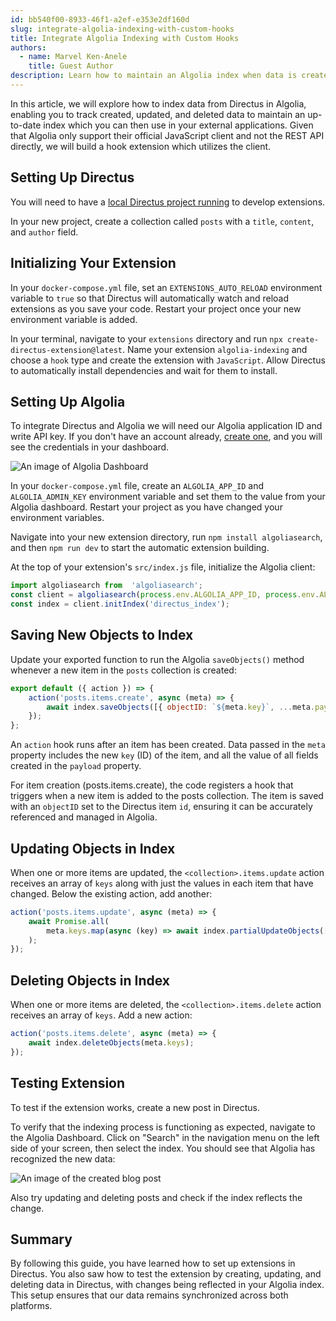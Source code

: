 ```yaml
---
id: bb540f00-8933-46f1-a2ef-e353e2df160d
slug: integrate-algolia-indexing-with-custom-hooks
title: Integrate Algolia Indexing with Custom Hooks
authors:
  - name: Marvel Ken-Anele
    title: Guest Author
description: Learn how to maintain an Algolia index when data is created, updated, and deleted.
---
```


In this article, we will explore how to index data from Directus in Algolia, enabling you to track created, updated, and deleted data to maintain an up-to-date index which you can then use in your external applications. Given that Algolia only support their official JavaScript client and not the REST API directly, we will build a hook extension which utilizes the client.

## Setting Up Directus

You will need to have a [local Directus project running](/getting-started) to develop extensions.

In your new project, create a collection called `posts` with a `title`, `content`, and `author` field.

## Initializing Your Extension

In your `docker-compose.yml` file, set an `EXTENSIONS_AUTO_RELOAD` environment variable to `true` so that Directus will automatically watch and reload extensions as you save your code. Restart your project once your new environment variable is added.

In your terminal, navigate to your `extensions` directory and run `npx create-directus-extension@latest`. Name your extension `algolia-indexing` and choose a `hook` type and create the extension with `JavaScript`. Allow Directus to automatically install dependencies and wait for them to install.

## Setting Up Algolia

To integrate Directus and Algolia we will need our Algolia application ID and write API key. If you don't have an account already, [create one](https://www.algolia.com/users/sign_up), and you will see the credentials in your dashboard.

![An image of Algolia Dashboard](/img/97c2157a-9b88-4d31-8b16-ac4e47c3ffac.webp)

In your `docker-compose.yml` file, create an `ALGOLIA_APP_ID` and `ALGOLIA_ADMIN_KEY` environment variable and set them to the value from your Algolia dashboard. Restart your project as you have changed your environment variables.

Navigate into your new extension directory, run `npm install algoliasearch`, and then `npm run dev` to start the automatic extension building.

At the top of your extension's `src/index.js` file, initialize the Algolia client:

```js
import algoliasearch from  'algoliasearch';
const client = algoliasearch(process.env.ALGOLIA_APP_ID, process.env.ALGOLIA_ADMIN_KEY);
const index = client.initIndex('directus_index');
```

## Saving New Objects to Index

Update your exported function to run the Algolia `saveObjects()` method whenever a new item in the `posts` collection is created:

```js
export default ({ action }) => {
    action('posts.items.create', async (meta) => {
        await index.saveObjects([{ objectID: `${meta.key}`, ...meta.payload }]);
    });
};
```

An `action` hook runs after an item has been created. Data passed in the `meta` property includes the new `key` (ID) of the item, and all the value of all fields created in the `payload` property.

For item creation (posts.items.create), the code registers a hook that triggers when a new item is added to the posts collection. The item is saved with an `objectID` set to the Directus item `id`, ensuring it can be accurately referenced and managed in Algolia.

## Updating Objects in Index

When one or more items are updated, the `<collection>.items.update` action receives an array of `keys` along with just the values in each item that have changed. Below the existing action, add another:

```js
action('posts.items.update', async (meta) => {
    await Promise.all(
        meta.keys.map(async (key) => await index.partialUpdateObjects([{ objectID: `${key}`, ...meta.payload }])),
    );
});
```

## Deleting Objects in Index

When one or more items are deleted, the `<collection>.items.delete` action receives an array of `keys`. Add a new action:

```js
action('posts.items.delete', async (meta) => {
    await index.deleteObjects(meta.keys);
});
```

## Testing Extension

To test if the extension works, create a new post in Directus.

To verify that the indexing process is functioning as expected, navigate to the Algolia Dashboard. Click on "Search" in the navigation menu on the left side of your screen, then select the index. You should see that Algolia has recognized the new data:

![An image of the created blog post](/img/3d583367-334f-48dc-bb55-c65c6b4d849b.webp)

Also try updating and deleting posts and check if the index reflects the change.


## Summary

By following this guide, you have learned how to set up extensions in Directus. You also saw how to test the extension by creating, updating, and deleting data in Directus, with changes being reflected in your Algolia index. This setup ensures that our data remains synchronized across both platforms.
